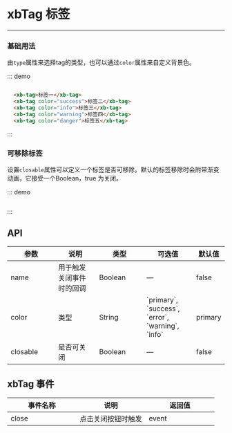 <style>
  .xb-tag{
    margin-right: 10px;
  }
</style>

# xbTag 标签
----
### 基础用法
由`type`属性来选择tag的类型，也可以通过`color`属性来自定义背景色。


::: demo
```html

  <xb-tag>标签一</xb-tag>
  <xb-tag color="success">标签二</xb-tag>
  <xb-tag color="info">标签三</xb-tag>
  <xb-tag color="warning">标签四</xb-tag>
  <xb-tag color="danger">标签五</xb-tag>

```
:::



### 可移除标签
设置```closable```属性可以定义一个标签是否可移除。默认的标签移除时会附带渐变动画，它接受一个Boolean，true 为关闭。

::: demo
```html

```
:::

## API
<table class="table">
  <thead>
    <tr>
      <th width="25%">参数</th>
      <th width="25%">说明</th>
      <th width="25%">类型</th>
      <th width="25%">可选值</th>
      <th width="25%">默认值</th>
    </tr>
  </thead>
  <tbody>
    <tr>
      <td>name</td>
      <td>用于触发关闭事件时的回调</td>
      <td>Boolean</td>
      <td>—</td>
      <td>false</td>
    </tr>
    <tr>
      <td>color</td>
      <td>类型</td>
      <td>String</td>
      <td>`primary`, `success`, `error`, `warning`, `info`</td>
      <td>primary</td>
    </tr>
    <tr>
      <td>closable</td>
      <td>是否可关闭</td>
      <td>Boolean</td>
      <td>—</td>
      <td>false</td>
    </tr>
  </tbody>
</table>

## xbTag 事件

<table class="table">
  <thead>
      <tr>
        <th width="33.333333339%">事件名称</th>
        <th width="33.333333339%">说明</th>
        <th width="33.333333339%">返回值</th>
      </tr>
    </thead>
    <tbody>
      <tr>
        <td>close</td>
        <td>点击关闭按钮时触发</td>
        <td>event</td>
      </tr>
    </tbody>
</table>

